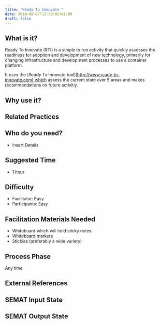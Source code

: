 ```yaml
---
title: "Ready To Innovate "
date: 2018-06-07T12:39:01+01:00
draft: false
---
```


## What is it?

Ready To Innovate (RTI) is a simple to run activity that quickly assesses the readiness for adoption and development of new technology, primarily for changing infrastructure and development processes to use a container platform. 

It uses the (Ready To Innovate tool)[http://www.ready-to-innovate.com],which assess the current state over 5 areas and makes recommendations on future activitiy.


## Why use  it?


## Related Practices


## Who do you need?

- Insert Details


## Suggested Time

- 1 hour


## Difficulty
- Facilitator: Easy
- Participants: Easy


## Facilitation Materials Needed

- Whiteboard which will hold sticky notes.
- Whiteboard markers
- Stickies (preferably a wide variety)

## Process Phase
Any time

## External References

## SEMAT Input State

## SEMAT Output State


